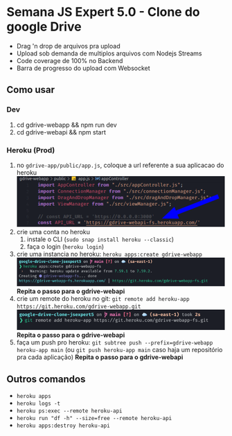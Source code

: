 # Semana JS Expert 5.0 - Clone do google Drive

- Drag 'n drop de arquivos pra upload
- Upload sob demanda de multiplos arquivos com Nodejs Streams
- Code coverage de 100% no Backend
- Barra de progresso do upload com Websocket

## Como usar

### Dev

1. cd gdrive-webapp && npm run dev
1. cd gdrive-webapi && npm start

### Heroku (Prod)

1. no `gdrive-app/public/app.js`, coloque a url referente a sua aplicacao do heroku
   ![](./imgs/jsexpert-3.png)
1. crie uma conta no heroku
   1. instale o CLI (`sudo snap install heroku --classic`)
   1. faça o login (`heroku login`)
1. crie uma instancia no heroku: `heroku apps:create gdrive-webapp`
   ![](./imgs/jsexpert-1.png)
   **Repita o passo para o gdrive-webapi**
1. crie um remote do heroku no git: `git remote add heroku-app https://git.heroku.com/gdrive-webapp.git`
   ![](./imgs/jsexpert-2.png)
   **Repita o passo para o gdrive-webapi**
1. faça um push pro heroku: `git subtree push --prefix=gdrive-webapp heroku-app main` (ou `git push heroku-app main` caso haja um repositório pra cada aplicação)
   **Repita o passo para o gdrive-webapi**

## Outros comandos

- `heroku apps`
- `heroku logs -t`
- `heroku ps:exec --remote heroku-api`
- `heroku run "df -h" --size=free --remote heroku-api`
- `heroku apps:destroy heroku-api`